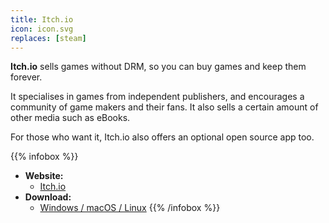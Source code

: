 ```yaml
---
title: Itch.io
icon: icon.svg
replaces: [steam]
---
```


**Itch.io** sells games without DRM, so you can buy games and keep them forever.

It specialises in games from independent publishers, and encourages a community of game makers and their fans. It also sells a certain amount of other media such as eBooks.

For those who want it, Itch.io also offers an optional open source app too.

{{% infobox %}}
- **Website:** 
    - [Itch.io](https://itch.io/)
- **Download:**
    - [Windows / macOS / Linux](https://itch.io/app)
{{% /infobox %}}
